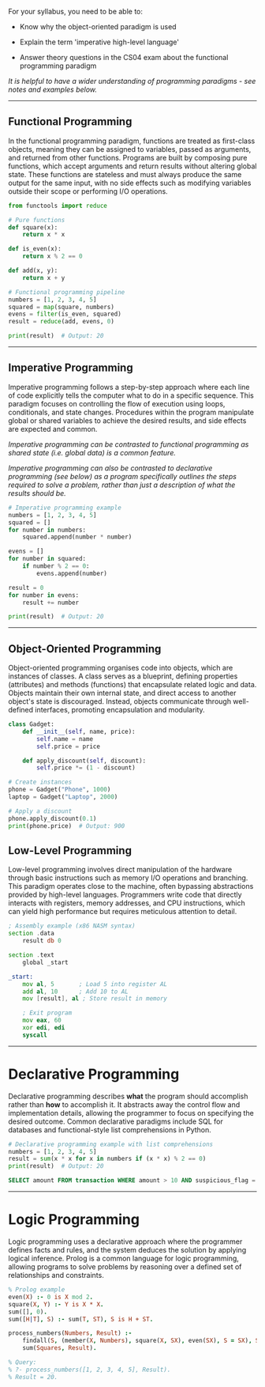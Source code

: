 
For your syllabus, you need to be able to:

- Know why the object-oriented paradigm is used

- Explain the term 'imperative high-level language'

- Answer theory questions in the CS04 exam about the functional programming paradigm


*It is helpful to have a wider understanding of programming paradigms - see notes and examples below.*


----

## Functional Programming

In the functional programming paradigm, functions are treated as first-class objects, meaning they can be assigned to variables, passed as arguments, and returned from other functions. Programs are built by composing pure functions, which accept arguments and return results without altering global state. These functions are stateless and must always produce the same output for the same input, with no side effects such as modifying variables outside their scope or performing I/O operations.


```python
from functools import reduce

# Pure functions
def square(x):
    return x * x

def is_even(x):
    return x % 2 == 0

def add(x, y):
    return x + y

# Functional programming pipeline
numbers = [1, 2, 3, 4, 5]
squared = map(square, numbers)
evens = filter(is_even, squared)
result = reduce(add, evens, 0)

print(result)  # Output: 20
````

---

## Imperative Programming

Imperative programming follows a step-by-step approach where each line of code explicitly tells the computer what to do in a specific sequence. This paradigm focuses on controlling the flow of execution using loops, conditionals, and state changes. Procedures within the program manipulate global or shared variables to achieve the desired results, and side effects are expected and common.

*Imperative programming can be contrasted to functional programming as shared state (i.e. global data) is a common feature.*

*Imperative programming can also be contrasted to declarative programming (see below) as a program specifically outlines the steps required to solve a problem, rather than just a description of what the results should be.*

```python
# Imperative programming example
numbers = [1, 2, 3, 4, 5]
squared = []
for number in numbers:
    squared.append(number * number)

evens = []
for number in squared:
    if number % 2 == 0:
        evens.append(number)

result = 0
for number in evens:
    result += number

print(result)  # Output: 20
````

---

## Object-Oriented Programming

Object-oriented programming organises code into objects, which are instances of classes. A class serves as a blueprint, defining properties (attributes) and methods (functions) that encapsulate related logic and data. Objects maintain their own internal state, and direct access to another object's state is discouraged. Instead, objects communicate through well-defined interfaces, promoting encapsulation and modularity.


```python
class Gadget:
    def __init__(self, name, price):
        self.name = name
        self.price = price

    def apply_discount(self, discount):
        self.price *= (1 - discount)

# Create instances
phone = Gadget("Phone", 1000)
laptop = Gadget("Laptop", 2000)

# Apply a discount
phone.apply_discount(0.1)
print(phone.price)  # Output: 900
````

## Low-Level Programming

Low-level programming involves direct manipulation of the hardware through basic instructions such as memory I/O operations and branching. This paradigm operates close to the machine, often bypassing abstractions provided by high-level languages. Programmers write code that directly interacts with registers, memory addresses, and CPU instructions, which can yield high performance but requires meticulous attention to detail.


```asm
; Assembly example (x86 NASM syntax)
section .data
    result db 0

section .text
    global _start

_start:
    mov al, 5       ; Load 5 into register AL
    add al, 10      ; Add 10 to AL
    mov [result], al ; Store result in memory

    ; Exit program
    mov eax, 60
    xor edi, edi
    syscall
````

---

# Declarative Programming

Declarative programming describes **what** the program should accomplish rather than **how** to accomplish it. It abstracts away the control flow and implementation details, allowing the programmer to focus on specifying the desired outcome. Common declarative paradigms include SQL for databases and functional-style list comprehensions in Python.


```python
# Declarative programming example with list comprehensions
numbers = [1, 2, 3, 4, 5]
result = sum(x * x for x in numbers if (x * x) % 2 == 0)
print(result)  # Output: 20
````

```SQL
SELECT amount FROM transaction WHERE amount > 10 AND suspicious_flag = TRUE
```
---

# Logic Programming

Logic programming uses a declarative approach where the programmer defines facts and rules, and the system deduces the solution by applying logical inference. Prolog is a common language for logic programming, allowing programs to solve problems by reasoning over a defined set of relationships and constraints.

```prolog
% Prolog example
even(X) :- 0 is X mod 2.
square(X, Y) :- Y is X * X.
sum([], 0).
sum([H|T], S) :- sum(T, ST), S is H + ST.

process_numbers(Numbers, Result) :-
    findall(S, (member(X, Numbers), square(X, SX), even(SX), S = SX), Squares),
    sum(Squares, Result).

% Query:
% ?- process_numbers([1, 2, 3, 4, 5], Result).
% Result = 20.
```